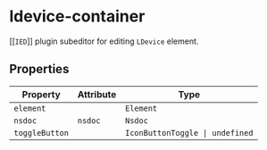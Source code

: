 # ldevice-container

[[`IED`]] plugin subeditor for editing `LDevice` element.

## Properties

| Property       | Attribute | Type                            |
|----------------|-----------|---------------------------------|
| `element`      |           | `Element`                       |
| `nsdoc`        | `nsdoc`   | `Nsdoc`                         |
| `toggleButton` |           | `IconButtonToggle \| undefined` |
